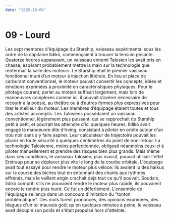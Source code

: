 ```yaml
---
date: "2025-10-09"
---
```


# 09 - Lourd

Les sept membres d'équipage du Starship, vaisseau expérimental sous les ordre de la capitaine Ildikó, commençaient à trouver la tension pesante. Quatorze heures auparavant, un vaisseau ennemi Talosien les avait pris en chasse, espérant probablement mettre la main sur la technologie que renfermait la salle des moteurs. Le Starship était le premier vaisseau fonctionnel muni d’un moteur à injection littérale. En lieu et place de carburant conventionnel, le moteur pouvait convertir les concepts, idées et émotions exprimées à proximité en caractéristiques physiques. Pour le pilotage courant, parler au moteur suffisait largement, mais lors de manoeuvres complexes comme ici, il pouvait s’avérer nécessaire de recourir à la poésie, au théâtre ou à d’autres formes plus expressives pour tirer le meilleur du moteur. Les membres d’équipage étaient toutes et tous des artistes accomplis. Les Talosiens possédaient un vaisseau conventionnel, légèrement plus puissant, qui se rapprochait du Starship petit à petit, et pourrait les atteindre d’ici quelques heures. Ildikó avait engagé la manoeuvre dite d’Irving, consistant à piloter en orbite autour d’un trou noir sans s'y faire aspirer. Leur calculateur de trajectoire pouvait les placer en toute sécurité à quelques centimètres du point de non-retour. La technologie Talosienne, moins perfectionnée, obligeait néanmoins ceux-ci à piloter manuellement et prendre des risques bien plus grands. Mais même dans ces conditions, le vaisseau Talosien, plus massif, pouvait utiliser l'effet Erstraup pour se déplacer plus vite le long de la courbe orbitale. L'équipage avait tout essayé pour rendre le moteur plus véloce: ils avaient lu des haïkus sur la course des biches tout en entonnant des chants aux rythmes effrénés, mais le vaillant engin crachait déjà tout ce qu’il pouvait. Soudain, Ildikó comprit: s’ils ne pouvaient rendre le moteur plus rapide, ils pouvaient encore le rendre plus lourd. Ce fut un déferlement. L'ensemble de l'équipage se lança dans un concours d'imitation du "tonton problématique". Des mots furent prononcés, des opinions exprimées, des blagues d'un tel mauvais goût qu'en quelques minutes à peine, le vaisseau avait décuplé son poids et s'était propulsé hors d'atteinte.
